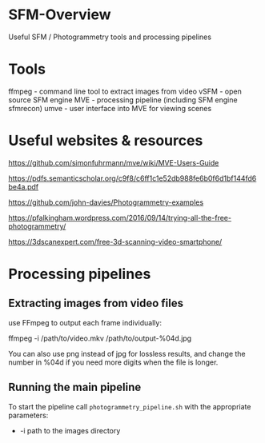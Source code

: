 # SFM-Overview

Useful SFM / Photogrammetry tools and processing pipelines 



# Tools
ffmpeg - command line tool to extract images from video
vSFM - open source SFM engine
MVE - processing pipeline (including SFM engine sfmrecon)
umve - user interface into MVE for viewing scenes 


# Useful websites & resources
https://github.com/simonfuhrmann/mve/wiki/MVE-Users-Guide

https://pdfs.semanticscholar.org/c9f8/c6ff1c1e52db988fe6b0f6d1bf144fd6be4a.pdf

https://github.com/john-davies/Photogrammetry-examples

https://pfalkingham.wordpress.com/2016/09/14/trying-all-the-free-photogrammetry/

https://3dscanexpert.com/free-3d-scanning-video-smartphone/


# Processing pipelines





## Extracting images from video files

use FFmpeg to output each frame individually:

ffmpeg -i /path/to/video.mkv /path/to/output-%04d.jpg

You can also use png instead of jpg for lossless results, and change the number in %04d if you need more digits when the file is longer.


## Running the main pipeline
To start the pipeline call `photogrammetry_pipeline.sh` with the appropriate parameters:
- -i path to the images directory
